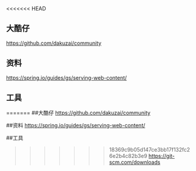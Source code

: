 <<<<<<< HEAD
## 大酷仔
https://github.com/dakuzai/community

## 资料
https://spring.io/guides/gs/serving-web-content/

## 工具
=======
##大酷仔
https://github.com/dakuzai/community

##资料
https://spring.io/guides/gs/serving-web-content/

##工具
>>>>>>> 18369c9b05d147ce3bb17f132fc26e2b4c82b3e9
https://git-scm.com/downloads